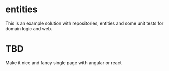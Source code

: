 # entities

This is an example solution with repositories, entities and some unit tests for domain logic and web.

# TBD

Make it nice and fancy single page with angular or react
